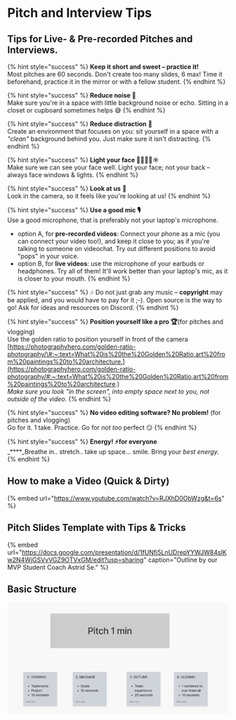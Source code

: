 # Pitch and Interview Tips

## Tips for Live- & Pre-recorded Pitches and Interviews.

{% hint style="success" %}
**Keep it short and sweet – practice it!**  
Most pitches are 60 seconds. Don't create too many slides, 6 max! Time it beforehand, practice it in the mirror or with a fellow student.
{% endhint %}

{% hint style="success" %}
**Reduce noise 📣**  
Make sure you're in a space with little background noise or echo. Sitting in a closet or cupboard sometimes helps 😅
{% endhint %}

{% hint style="success" %}
**Reduce distraction** 💃  
Create an environment that focuses on you: sit yourself in a space with a _"clean"_  background behind you. Just make sure it isn't distracting.
{% endhint %}

{% hint style="success" %}
**Light your face 🙍🏽‍♀️🔦☀️**  
Make sure we can see your face well. Light your face; not your back – always face windows & lights.
{% endhint %}

{% hint style="success" %}
**Look at us** 👀  
Look in the camera, so it feels like you're looking at us!
{% endhint %}

{% hint style="success" %}
**Use a good mic 🎙**  
Use a good microphone, that is preferably not your laptop's microphone.  
- option A, for **pre-recorded videos**: Connect your phone as a mic \(you can connect your video too!\), and keep it close to you; as if you're talking to someone on videochat. Try out different positions to avoid "pops" in your voice.  
- option B, for **live videos**: use the microphone of your earbuds or headphones. Try all of them! It'll work better than your laptop's mic, as it is closer to your mouth.
{% endhint %}

{% hint style="success" %}
🎶 Do not just grab any music – **copyright** may be applied, and you would have to pay for it ;-\). Open source is the way to go! Ask for ideas and resources on Discord.
{% endhint %}

{% hint style="success" %}
**Position yourself like a pro 🏆**\(for pitches and vlogging\)  
Use the golden ratio to position yourself in front of the camera  
[https://photographyhero.com/golden-ratio-photography/\#:~:text=What%20is%20the%20Golden%20Ratio,art%20from%20paintings%20to%20architecture.](https://photographyhero.com/golden-ratio-photography/#:~:text=What%20is%20the%20Golden%20Ratio,art%20from%20paintings%20to%20architecture.)  
_Make sure you look "in the screen", into empty space next to you, not outside of the video._
{% endhint %}

{% hint style="success" %}
**No video editing software? No problem!** \(for pitches and vlogging\)  
Go for it. 1 take. Practice. Go for _not too_ perfect 😏
{% endhint %}

{% hint style="success" %}
**Energy! ⚡️for everyone**  
_****_Breathe in.. stretch.. take up space... smile. Bring your _best energy._
{% endhint %}

## How to make a Video \(Quick & Dirty\)

{% embed url="https://www.youtube.com/watch?v=RJXhD0ObWzg&t=6s" %}

## Pitch Slides Template with Tips & Tricks

{% embed url="https://docs.google.com/presentation/d/1fUNfj5LnUDrepYYWJW84sIKw2N4WjGSVvVGZ9OTVxGM/edit?usp=sharing" caption="Outline by our MVP Student Coach Astrid Se." %}

## Basic Structure

![Outline by coach Robin](../../.gitbook/assets/slides.png)

